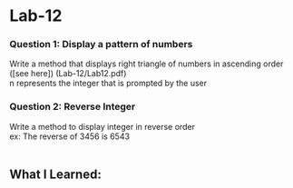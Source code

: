 # Lab-12
### Question 1: Display a pattern of numbers
Write a method that displays right triangle of numbers in ascending order ([see here]) (Lab-12/Lab12.pdf)
<br/>
n represents the integer that is prompted by the user
</br>
### Question 2: Reverse Integer
Write a method to display integer in reverse order <br/>
ex: The reverse of 3456 is 6543 <br/>
<br/>

## What I Learned:


